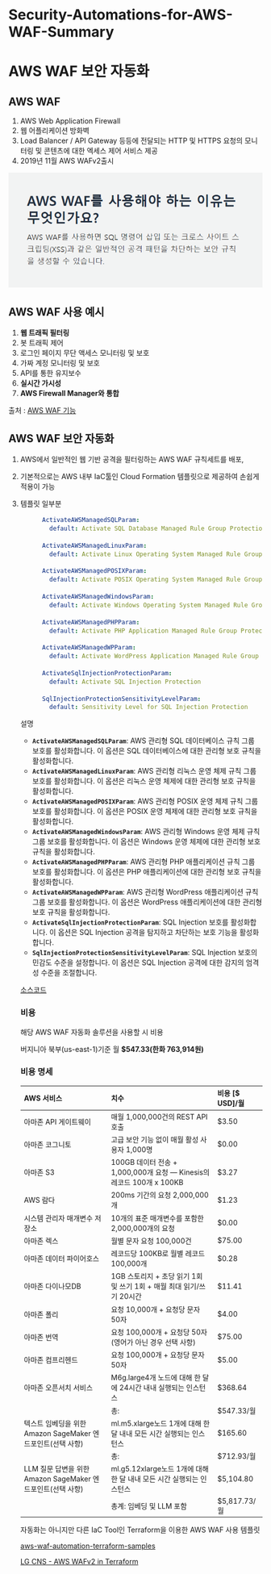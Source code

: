 # Security-Automations-for-AWS-WAF-Summary

# AWS WAF 보안 자동화

## AWS WAF

1. AWS Web Application Firewall
2. 웹 어플리케이션 방화벽
3. Load Balancer / API Gateway 등등에 전달되는 HTTP 및 HTTPS 요청의 모니터링 및 콘텐츠에 대한 엑세스 제어 서비스 제공
4. 2019년 11월 AWS WAFv2출시

![aws WAF소개](Untitled.png)


## AWS WAF 사용 예시

1. **웹 트래픽 필터링**
2. 봇 트래픽 제어
3. 로그인 페이지 무단 액세스 모니터링 및 보호
4. 가짜 계정 모니터링 및 보호
5. API를 통한 유지보수
6. **실시간 가시성**
7. **AWS Firewall Manager와 통합**

출처 : [AWS WAF 기능](https://aws.amazon.com/ko/waf/features/)

## AWS WAF 보안 자동화

1. AWS에서 일반적인 웹 기반 공격을 필터링하는 AWS WAF 규칙세트를 배포,
2. 기본적으로는 AWS 내부 IaC툴인 Cloud Formation 템플릿으로 제공하여 손쉽게 적용이 가능
3. 템플릿 일부분
    
    ```yaml
          ActivateAWSManagedSQLParam:
            default: Activate SQL Database Managed Rule Group Protection
    
          ActivateAWSManagedLinuxParam:
            default: Activate Linux Operating System Managed Rule Group Protection
    
          ActivateAWSManagedPOSIXParam:
            default: Activate POSIX Operating System Managed Rule Group Protection
    
          ActivateAWSManagedWindowsParam:
            default: Activate Windows Operating System Managed Rule Group Protection
    
          ActivateAWSManagedPHPParam:
            default: Activate PHP Application Managed Rule Group Protection
          
          ActivateAWSManagedWPParam:
            default: Activate WordPress Application Managed Rule Group Protection
    
          ActivateSqlInjectionProtectionParam:
            default: Activate SQL Injection Protection
    
          SqlInjectionProtectionSensitivityLevelParam:
            default: Sensitivity Level for SQL Injection Protection
    ```
    
    설명
    
    - **`ActivateAWSManagedSQLParam`**: AWS 관리형 SQL 데이터베이스 규칙 그룹 보호를 활성화합니다. 이 옵션은 SQL 데이터베이스에 대한 관리형 보호 규칙을 활성화합니다.
    - **`ActivateAWSManagedLinuxParam`**: AWS 관리형 리눅스 운영 체제 규칙 그룹 보호를 활성화합니다. 이 옵션은 리눅스 운영 체제에 대한 관리형 보호 규칙을 활성화합니다.
    - **`ActivateAWSManagedPOSIXParam`**: AWS 관리형 POSIX 운영 체제 규칙 그룹 보호를 활성화합니다. 이 옵션은 POSIX 운영 체제에 대한 관리형 보호 규칙을 활성화합니다.
    - **`ActivateAWSManagedWindowsParam`**: AWS 관리형 Windows 운영 체제 규칙 그룹 보호를 활성화합니다. 이 옵션은 Windows 운영 체제에 대한 관리형 보호 규칙을 활성화합니다.
    - **`ActivateAWSManagedPHPParam`**: AWS 관리형 PHP 애플리케이션 규칙 그룹 보호를 활성화합니다. 이 옵션은 PHP 애플리케이션에 대한 관리형 보호 규칙을 활성화합니다.
    - **`ActivateAWSManagedWPParam`**: AWS 관리형 WordPress 애플리케이션 규칙 그룹 보호를 활성화합니다. 이 옵션은 WordPress 애플리케이션에 대한 관리형 보호 규칙을 활성화합니다.
    - **`ActivateSqlInjectionProtectionParam`**: SQL Injection 보호를 활성화합니다. 이 옵션은 SQL Injection 공격을 탐지하고 차단하는 보호 기능을 활성화합니다.
    - **`SqlInjectionProtectionSensitivityLevelParam`**: SQL Injection 보호의 민감도 수준을 설정합니다. 이 옵션은 SQL Injection 공격에 대한 감지의 엄격성 수준을 조절합니다.
    
    [소스코드](https://github.com/aws-solutionsaws-waf-security-automations.git)
    
    
    
    ### 비용
    
    해당 AWS WAF 자동화 솔루션을 사용할 시 비용
    
    버지니아 북부(us-east-1)기준 월 **$547.33(한화 763,914원)**
    
    ### 비용 명세
    
    | AWS 서비스 | 치수 | 비용 [$ USD]/월 |
    | --- | --- | --- |
    | 아마존 API 게이트웨이 | 매월 1,000,000건의 REST API 호출 | $3.50 |
    | 아마존 코그니토 | 고급 보안 기능 없이 매월 활성 사용자 1,000명 | $0.00 |
    | 아마존 S3 | 100GB 데이터 전송 + 1,000,000개 요청 — Kinesis의 레코드 100개 x 100KB | $3.27 |
    | AWS 람다 | 200ms 기간의 요청 2,000,000개 | $1.23 |
    | 시스템 관리자 매개변수 저장소 | 10개의 표준 매개변수를 포함한 2,000,000개의 요청 | $0.00 |
    | 아마존 렉스 | 월별 문자 요청 100,000건 | $75.00 |
    | 아마존 데이터 파이어호스 | 레코드당 100KB로 월별 레코드 100,000개 | $0.28 |
    | 아마존 다이나모DB | 1GB 스토리지 + 초당 읽기 1회 및 쓰기 1회 + 매월 최대 읽기/쓰기 20시간 | $11.41 |
    | 아마존 폴리 | 요청 10,000개 + 요청당 문자 50자 | $4.00 |
    | 아마존 번역 | 요청 100,000개 + 요청당 50자(영어가 아닌 경우 선택 사항) | $75.00 |
    | 아마존 컴프리헨드 | 요청 100,000개 + 요청당 문자 50자 | $5.00 |
    | 아마존 오픈서치 서비스 | M6g.large4개 노드에 대해 한 달에 24시간 내내 실행되는 인스턴스 | $368.64 |
    |  | 총: | $547.33/월 |
    | 텍스트 임베딩을 위한 Amazon SageMaker 엔드포인트(선택 사항) | ml.m5.xlarge노드 1개에 대해 한 달 내내 모든 시간 실행되는 인스턴스 | $165.60 |
    |  | 총: | $712.93/월 |
    | LLM 질문 답변을 위한 Amazon SageMaker 엔드포인트(선택 사항) | ml.g5.12xlarge노드 1개에 대해 한 달 내내 모든 시간 실행되는 인스턴스 | $5,104.80 |
    |  | 총계: 임베딩 및 LLM 포함 | $5,817.73/월 |
    
    자동화는 아니지만 다른 IaC Tool인 Terraform을 이용한 AWS WAF 사용 템플릿
      
    [aws-waf-automation-terraform-samples](https://github.com/aws-samples/aws-waf-automation-terraform-samples.git)    
     
          
    [LG CNS - AWS WAFv2 in Terraform](https://www.lgcns.com/blog/cns-tech/aws-ambassador/41298/)  
